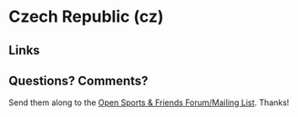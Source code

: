 # Czech Republic (cz)

## Links




## Questions? Comments?

Send them along to the
[Open Sports & Friends Forum/Mailing List](http://groups.google.com/group/opensport).
Thanks!
